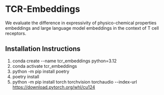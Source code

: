 # TCR-Embeddings

We evaluate the difference in expressivity of physico-chemical properties embeddings and large language model embeddings in the context of T cell receptors.

## Installation Instructions

1. conda create --name tcr_embeddings python=3.12
2. conda activate tcr_embeddings
3. python -m pip install poetry
4. poetry install
5. python -m pip install torch torchvision torchaudio --index-url https://download.pytorch.org/whl/cu124
